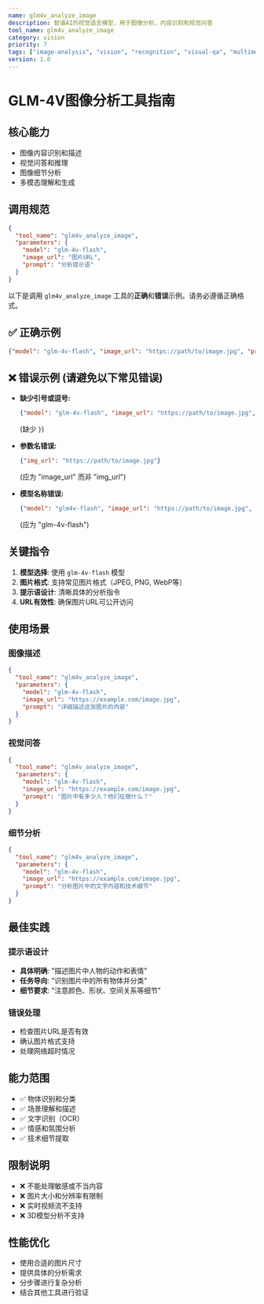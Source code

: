 ```yaml
---
name: glm4v_analyze_image
description: 智谱AI的视觉语言模型，用于图像分析、内容识别和视觉问答
tool_name: glm4v_analyze_image
category: vision
priority: 7
tags: ["image-analysis", "vision", "recognition", "visual-qa", "multimodal"]
version: 1.0
---
```


# GLM-4V图像分析工具指南

## 核心能力
- 图像内容识别和描述
- 视觉问答和推理
- 图像细节分析
- 多模态理解和生成

## 调用规范
```json
{
  "tool_name": "glm4v_analyze_image",
  "parameters": {
    "model": "glm-4v-flash",
    "image_url": "图片URL",
    "prompt": "分析提示语"
  }
}
```

以下是调用 `glm4v_analyze_image` 工具的**正确**和**错误**示例。请务必遵循正确格式。

## ✅ 正确示例
```json
{"model": "glm-4v-flash", "image_url": "https://path/to/image.jpg", "prompt": "Describe this image."}
```

## ❌ 错误示例 (请避免以下常见错误)

- **缺少引号或逗号:** 
  ```json
  {"model": "glm-4v-flash", "image_url": "https://path/to/image.jpg", "prompt": "Describe this image."}
  ```
  (缺少 `}`)

- **参数名错误:** 
  ```json
  {"img_url": "https://path/to/image.jpg"}
  ```
  (应为 "image_url" 而非 "img_url")

- **模型名称错误:** 
  ```json
  {"model": "glm4v-flash", "image_url": "https://path/to/image.jpg", "prompt": "Describe this image."}
  ```
  (应为 "glm-4v-flash")
  
## 关键指令
1. **模型选择**: 使用 `glm-4v-flash` 模型
2. **图片格式**: 支持常见图片格式（JPEG, PNG, WebP等）
3. **提示语设计**: 清晰具体的分析指令
4. **URL有效性**: 确保图片URL可公开访问

## 使用场景

### 图像描述
```json
{
  "tool_name": "glm4v_analyze_image",
  "parameters": {
    "model": "glm-4v-flash", 
    "image_url": "https://example.com/image.jpg",
    "prompt": "详细描述这张图片的内容"
  }
}
```

### 视觉问答
```json
{
  "tool_name": "glm4v_analyze_image",
  "parameters": {
    "model": "glm-4v-flash",
    "image_url": "https://example.com/image.jpg", 
    "prompt": "图片中有多少人？他们在做什么？"
  }
}
```

### 细节分析
```json
{
  "tool_name": "glm4v_analyze_image",
  "parameters": {
    "model": "glm-4v-flash",
    "image_url": "https://example.com/image.jpg",
    "prompt": "分析图片中的文字内容和技术细节"
  }
}
```

## 最佳实践

### 提示语设计
- **具体明确**: "描述图片中人物的动作和表情"
- **任务导向**: "识别图片中的所有物体并分类"
- **细节要求**: "注意颜色、形状、空间关系等细节"

### 错误处理
- 检查图片URL是否有效
- 确认图片格式支持
- 处理网络超时情况

## 能力范围
- ✅ 物体识别和分类
- ✅ 场景理解和描述  
- ✅ 文字识别（OCR）
- ✅ 情感和氛围分析
- ✅ 技术细节提取

## 限制说明
- ❌ 不能处理敏感或不当内容
- ❌ 图片大小和分辨率有限制
- ❌ 实时视频流不支持
- ❌ 3D模型分析不支持

## 性能优化
- 使用合适的图片尺寸
- 提供具体的分析需求
- 分步骤进行复杂分析
- 结合其他工具进行验证
